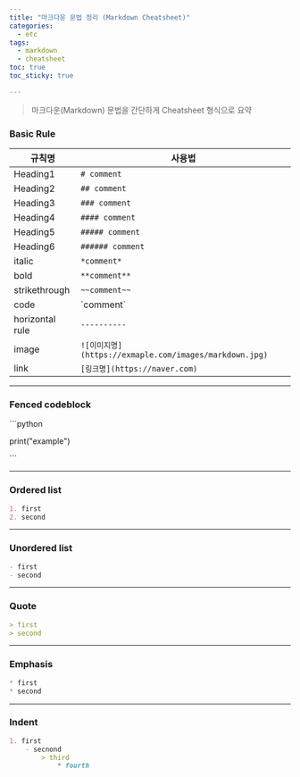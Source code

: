 ```yaml
---
title: "마크다운 문법 정리 (Markdown Cheatsheet)"
categories:
  - etc
tags:
  - markdown
  - cheatsheet
toc: true
toc_sticky: true

---
```


> 마크다운(Markdown) 문법을 간단하게 Cheatsheet 형식으로 요약

### Basic Rule

규칙명 | 사용법
---------- | ----------
Heading1 | `# comment`
Heading2 | `## comment`
Heading3 | `### comment`
Heading4 | `#### comment`
Heading5 | `##### comment`
Heading6 | `###### comment`
italic | `*comment*`
bold | `**comment**`
strikethrough | `~~comment~~`
code | \`comment\`
horizontal rule | `----------`
image | `![이미지명](https://exmaple.com/images/markdown.jpg)`
link | `[링크명](https://naver.com)`

----------


### Fenced codeblock


\`\`\`python

print\("example"\)

\`\`\`

----------


### Ordered list

```md
1. first
2. second
```

----------


### Unordered list 

```md
- first
- second
```


----------


### Quote

```md
> first
> second
```

----------

### Emphasis

```md
* first
* second
```

----------

### Indent

```md
1. first
    - secnond
        > third
            * fourth
```


